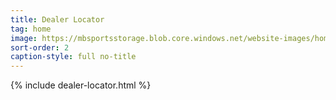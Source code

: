 ```yaml
---
title: Dealer Locator
tag: home
image: https://mbsportsstorage.blob.core.windows.net/website-images/home-2017-slide3.jpg
sort-order: 2
caption-style: full no-title
---
```

{% include dealer-locator.html %}
